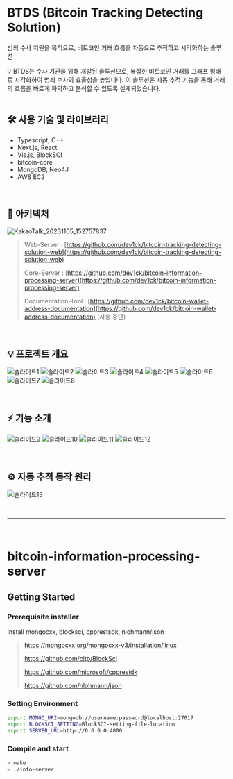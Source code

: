 # BTDS (Bitcoin Tracking Detecting Solution)

범죄 수사 지원을 목적으로, 비트코인 거래 흐름을 자동으로 추적하고 시각화하는 솔루션

<aside>
💡 BTDS는 수사 기관을 위해 개발된 솔루션으로, 복잡한 비트코인 거래를 그래프 형태로 시각화하여 범죄 수사의 효율성을 높입니다. 이 솔루션은 자동 추적 기능을 통해 거래의 흐름을 빠르게 파악하고 분석할 수 있도록 설계되었습니다.
</aside>

<br/>

## 🛠️ 사용 기술 및 라이브러리

- Typescript, C++
- Next.js, React
- Vis.js, BlockSCI
- bitcoin-core
- MongoDB, Neo4J
- AWS EC2

<br/>

## 🔗 아키텍처

![KakaoTalk_20231105_152757837](https://github.com/dev1ck/bitcoin-tracking-detecting-solution-web/assets/96347313/63c07d38-7900-4342-8d69-5d7c832cd396)

> Web-Server : [https://github.com/dev1ck/bitcoin-tracking-detecting-solution-web](https://github.com/dev1ck/bitcoin-tracking-detecting-solution-web)
>
> Core-Server : [https://github.com/dev1ck/bitcoin-information-processing-server](https://github.com/dev1ck/bitcoin-information-processing-server)
>
> Documentation-Tool : [https://github.com/dev1ck/bitcoin-wallet-address-documentation](https://github.com/dev1ck/bitcoin-wallet-address-documentation) (사용 중단)

<br/>

## 💡 프로젝트 개요

![슬라이드1](https://github.com/dev1ck/bitcoin-tracking-detecting-solution-web/assets/96347313/1fb57a4a-b4e4-4714-9793-1fc84caf7444)
![슬라이드2](https://github.com/dev1ck/bitcoin-tracking-detecting-solution-web/assets/96347313/e7a6ffa8-dbb3-456f-a76e-2fe1b2d0a95b)
![슬라이드3](https://github.com/dev1ck/bitcoin-tracking-detecting-solution-web/assets/96347313/97184db9-6d74-4260-99ab-572c01b0c885)
![슬라이드4](https://github.com/dev1ck/bitcoin-tracking-detecting-solution-web/assets/96347313/79bcc347-e654-4fae-8561-0948ff2cc9ae)
![슬라이드5](https://github.com/dev1ck/bitcoin-tracking-detecting-solution-web/assets/96347313/0ae11574-a7d3-4efe-857e-204dfd23b60c)
![슬라이드6](https://github.com/dev1ck/bitcoin-tracking-detecting-solution-web/assets/96347313/3775fa9f-5d5d-4ecf-bb5a-b20a0f452313)
![슬라이드7](https://github.com/dev1ck/bitcoin-tracking-detecting-solution-web/assets/96347313/e5426403-5e8a-4696-bb40-52c0a53af2b6)
![슬라이드8](https://github.com/dev1ck/bitcoin-tracking-detecting-solution-web/assets/96347313/148cc057-774b-4255-b641-63966d30df34)

<br/>

## ⚡ 기능 소개

![슬라이드9](https://github.com/dev1ck/bitcoin-tracking-detecting-solution-web/assets/96347313/58474fc7-6fef-428e-8db1-123a48e9f1b5)
![슬라이드10](https://github.com/dev1ck/bitcoin-tracking-detecting-solution-web/assets/96347313/87fe50eb-2ace-49d4-8508-a7acbb6edc44)
![슬라이드11](https://github.com/dev1ck/bitcoin-tracking-detecting-solution-web/assets/96347313/617fbe7e-c359-41e9-ae31-0721d8535e06)
![슬라이드12](https://github.com/dev1ck/bitcoin-tracking-detecting-solution-web/assets/96347313/b24cffb3-0219-4ceb-bd9f-14f699e23a0e)

<br/>

## ⚙️ 자동 추적 동작 원리

![슬라이드13](https://github.com/dev1ck/bitcoin-tracking-detecting-solution-web/assets/96347313/542a1bcd-f97b-4ec7-aed5-1bef946ade4e)

<br/>

---

<br/>

# bitcoin-information-processing-server

## Getting Started

### Prerequisite installer

Install mongocxx, blocksci, cpprestsdk, nlohmann/json

> https://mongocxx.org/mongocxx-v3/installation/linux
>
> https://github.com/citp/BlockSci
>
> https://github.com/microsoft/cpprestdk
>
> https://github.com/nlohmann/json

### Setting Environment

```bash
export MONGO_URI=mongodb://username:password@localhost:27017
export BLOCKSCI_SETTING=BlockSCI-setting-file-location
export SERVER_URL=http://0.0.0.0:4000
```

### Compile and start

```Bash
> make
> ./info-server
```
